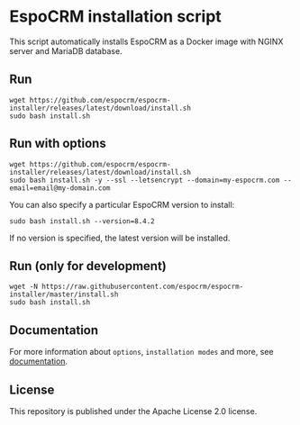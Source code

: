 # EspoCRM installation script

This script automatically installs EspoCRM as a Docker image with NGINX server and MariaDB database.

## Run

```
wget https://github.com/espocrm/espocrm-installer/releases/latest/download/install.sh
sudo bash install.sh
```

## Run with options

```
wget https://github.com/espocrm/espocrm-installer/releases/latest/download/install.sh
sudo bash install.sh -y --ssl --letsencrypt --domain=my-espocrm.com --email=email@my-domain.com
```

You can also specify a particular EspoCRM version to install:

```
sudo bash install.sh --version=8.4.2
```

If no version is specified, the latest version will be installed.

## Run (only for development)

```
wget -N https://raw.githubusercontent.com/espocrm/espocrm-installer/master/install.sh
sudo bash install.sh
```

## Documentation

For more information about `options`, `installation modes` and more, see [documentation](https://docs.espocrm.com/administration/installation-by-script/).

## License

This repository is published under the Apache License 2.0 license.
